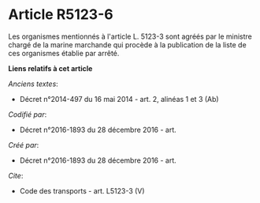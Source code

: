 # Article R5123-6

Les organismes mentionnés à l'article L. 5123-3 sont agréés par le ministre chargé de la marine marchande qui procède à la
publication de la liste de ces organismes établie par arrêté.

**Liens relatifs à cet article**

_Anciens textes_:

  - Décret n°2014-497 du 16 mai 2014 - art. 2, alinéas 1 et 3 (Ab)

_Codifié par_:

  - Décret n°2016-1893 du 28 décembre 2016 - art.

_Créé par_:

  - Décret n°2016-1893 du 28 décembre 2016 - art.

_Cite_:

  - Code des transports - art. L5123-3 (V)
